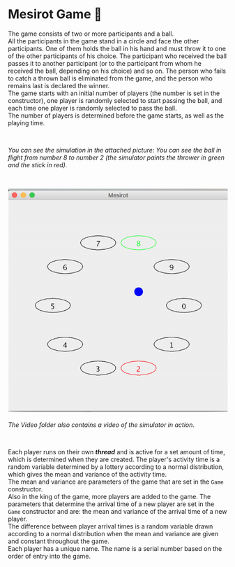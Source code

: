 # Mesirot Game :large_blue_circle: 
The game consists of two or more participants and a ball.<br/>
All the participants in the game stand in a circle and face the other participants. One of them holds the ball in his hand and must throw it to one of the other participants of his choice. The participant who received the ball passes it to another participant (or to the participant from whom he received the ball, depending on his choice) and so on. The person who fails to catch a thrown ball is eliminated from the game, and the person who remains last is declared the winner.<br/>
The game starts with an initial number of players (the number is set in the constructor), one player is randomly selected to start passing the ball, and each time one player is randomly selected to pass the ball.<br/>
The number of players is determined before the game starts, as well as the playing time.<br/>

<br/>

_You can see the simulation in the attached picture: You can see the ball in flight from number 8 to number 2 (the simulator paints the thrower in green and the stick in red)._

<br/>

![](image/MesirotGame.png)
<br/>

_The Video folder also contains a video of the simulator in action_.

<br/>

Each player runs on their own **_thread_** and is active for a set amount of time, which is determined when they are created. The player's activity time is a random variable determined by a lottery according to a normal distribution, which gives the mean and variance of the activity time.<br/>
The mean and variance are parameters of the game that are set in the `Game` constructor.<br/>
Also in the king of the game, more players are added to the game. The parameters that determine the arrival time of a new player are set in the `Game` constructor and are: the mean and variance of the arrival time of a new player.<br/>
The difference between player arrival times is a random variable drawn according to a normal distribution when the mean and variance are given and constant throughout the game.<br/>
Each player has a unique name. The name is a serial number based on the order of entry into the game.<br/>
